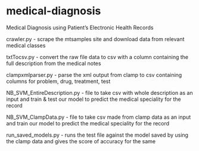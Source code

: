 # medical-diagnosis
Medical Diagnosis using Patient’s Electronic Health Records

crawler.py - 
scrape the mtsamples site and download data from relevant medical classes

txtTocsv.py -
convert the raw file data to csv with a column containing the full description from the medical notes

clampxmlparser.py -
parse the xml output from clamp to csv containing columns for problem, drug, treatment, test

NB_SVM_EntireDescription.py -
file to take csv with whole description as an input and train & test our model to predict the medical speciality for the record

NB_SVM_ClampData.py - 
file to take csv made from clamp data as an input and train our model to predict the medical speciality for the record

run_saved_models.py -
runs the test file against the model saved by using the clamp data and gives the score of accuracy for the same
